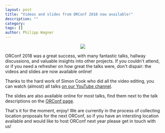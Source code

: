 ```yaml
---
layout: post
title: "Videos and slides from ORConf 2018 now available!"
description: ""
category:
tags: []
author: Philipp Wagner
---
```


<center><img src="https://orconf.org/images/symbol2017.png" class="img-responsive" /></center>

ORConf 2018 was a great success, with many fantastic talks, hallway discussions, and valuable insights into other projects.
If you couldn't attend, or if you need a refresher on how great the talks were, don't dispair: the videos and slides are now available online!

Thanks to the hard work of Simon Cook who did all the video editing, you can watch (almost) all talks [on our YouTube channel](https://www.youtube.com/playlist?list=PLUg3wIOWD8yoZLznLfhXjlICGlx2tuwvT). 

The slides are also available online for most talks, find them next to the talk descriptions on the [ORConf page](https://www.orconf.org).

That's it for the moment, enjoy! We are currently in the process of collecting location proposals for the next ORConf, so if you have an intersting location available and would like to host ORConf next year please get in touch with us!
